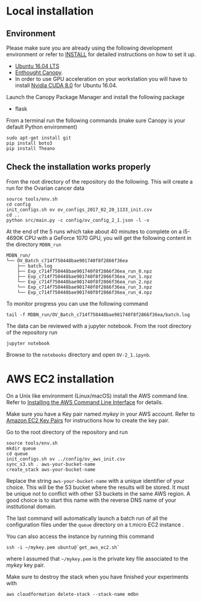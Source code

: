 # Local installation

## Environment

Please make sure you are already using the following development environment or
refer to [INSTALL](INSTALL.md) for detailed instructions on how to set it up.

* [Ubuntu 16.04 LTS](http://releases.ubuntu.com/16.04/)
* [Enthought Canopy](https://www.enthought.com/products/canopy/).
* In order to use GPU acceleration on your workstation you will have to install
[Nvidia CUDA 8.0](https://developer.nvidia.com/cuda-downloads) for Ubuntu 16.04.

Launch the Canopy Package Manager and install the following package
* flask

From a terminal run the following commands (make sure Canopy is your default
Python environment)

    sudo apt-get install git
    pip install boto3
    pip install Theano

## Check the installation works properly

From the root directory of the repository do the following.
This will create a run for the Ovarian cancer data

    source tools/env.sh
    cd config
    init_configs.sh ov ov_configs_2017_02_20_1133_init.csv
    cd ..
    python src/main.py -c config/ov_config_2_1.json -l -v
    
At the end of the 5 runs which take about 40 minutes to complete on a
i5-4690K CPU with a GeForce 1070 GPU, you will get the following
content in the directory `MDBN_run`

    MDBN_run/
    └── OV_Batch_c714f750448bae901740f8f2866f36ea
        ├── batch.log
        ├── Exp_c714f750448bae901740f8f2866f36ea_run_0.npz
        ├── Exp_c714f750448bae901740f8f2866f36ea_run_1.npz
        └── Exp_c714f750448bae901740f8f2866f36ea_run_2.npz
        └── Exp_c714f750448bae901740f8f2866f36ea_run_3.npz
        └── Exp_c714f750448bae901740f8f2866f36ea_run_4.npz

To monitor progress you can use the following command

    tail -f MDBN_run/OV_Batch_c714f750448bae901740f8f2866f36ea/batch.log
    
The data can be reviewed with a jupyter notebook. From the root directory of
the repository run

    jupyter notebook
    
Browse to the `notebooks` directory and open `OV-2_1.ipynb`.
    
# AWS EC2 installation

On a Unix like environment (Linux/macOS) install the AWS command line.
Refer to [Installing the AWS Command Line Interface](http://docs.aws.amazon.com/cli/latest/userguide/installing.html)
for details.

Make sure you have a Key pair named _mykey_ in your AWS account. Refer to
[Amazon EC2 Key Pairs](http://docs.aws.amazon.com/AWSEC2/latest/UserGuide/ec2-key-pairs.html)
for instructions how to create the key pair.

Go to the root directory of the repository and run

    source tools/env.sh
    mkdir queue
    cd queue
    init_configs.sh ov ../config/ov_aws_init.csv
    sync_s3.sh . aws-your-bucket-name
    create_stack aws-your-bucket-name
    
Replace the string `aws-your-bucket-name` with a unique identifier of your choice.
This will be the S3 bucket where the results will be stored. It must be unique not to
conflict with other S3 buckets in the same AWS region. A good choice is to start this name
with the reverse DNS name of your institutional domain.

The last command will automatically launch a batch run of all the configuration
files under the `queue` directory on a t.micro EC2 instance .

You can also access the instance by running this command

    ssh -i ~/mykey.pem ubuntu@`get_aws_ec2.sh`

where I assumed that `~/mykey.pem` is the private key file associated to the
_mykey_ key pair.

Make sure to destroy the stack when you have finished your experiments with

    aws cloudformation delete-stack --stack-name mdbn

